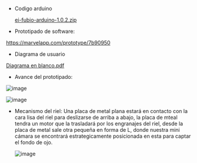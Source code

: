 
- Codigo arduino

  [ei-fubio-arduino-1.0.2.zip](https://github.com/Arianadextre/PROYECTO-DE-FUNBIO-1/files/13249283/ei-fubio-arduino-1.0.2.zip)

- Prototipado de software:

https://marvelapp.com/prototype/7b90950

- Diagrama de usuario

[Diagrama en blanco.pdf](https://github.com/Arianadextre/PROYECTO-DE-FUNBIO-1/files/13247747/Diagrama.en.blanco.pdf)


- Avance del prototipado:

![image](https://github.com/Arianadextre/PROYECTO-DE-FUNBIO-1/assets/143019386/49279f9f-9105-41bd-8dbe-67e8e8a50225)

![image](https://github.com/Arianadextre/PROYECTO-DE-FUNBIO-1/assets/143019386/f56d7d6d-55a1-495d-a4dd-b81ca88aebc4)



- Mecanismo del riel: Una placa de metal plana estará en contacto con la cara lisa del riel para deslizarse de arriba a abajo, la placa de mteal tendra un motor que la trasladará por los engranajes del riel, desde la placa de metal sale otra pequeña en forma de L, donde nuestra mini cámara se encontrará estrategicamente posicionada en esta para captar el fondo de ojo.
  
  ![image](https://github.com/Arianadextre/PROYECTO-DE-FUNBIO-1/assets/143019275/fcbb53bd-8f2b-4d42-a5df-bef5bd812caa)
